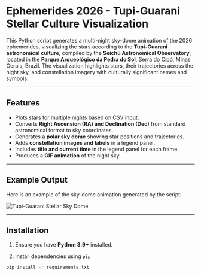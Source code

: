 # Ephemerides 2026 - Tupi-Guarani Stellar Culture Visualization

This Python script generates a multi-night sky-dome animation of the 2026 ephemerides, visualizing the stars according to the **Tupi-Guarani astronomical culture**, compiled by the **Seichú Astronomical Observatory**, located in the **Parque Arqueológico da Pedra do Sol**, Serra do Cipó, Minas Gerais, Brazil.
The visualization highlights stars, their trajectories across the night sky, and constellation imagery with culturally significant names and symbols.

---

## Features

- Plots stars for multiple nights based on CSV input.
- Converts **Right Ascension (RA) and Declination (Dec)** from standard astronomical format to sky coordinates.
- Generates a **polar sky dome** showing star positions and trajectories.
- Adds **constellation images and labels** in a legend panel.
- Includes **title and current time** in the legend panel for each frame.
- Produces a **GIF animation** of the night sky.

---

## Example Output

Here is an example of the sky-dome animation generated by the script:

![Tupi-Guarani Stellar Sky Dome](ephemerides_2026_tupi_guarani_stellar_culture.gif)

---

## Installation

1. Ensure you have **Python 3.9+** installed.

2. Install dependencies using `pip` 

```bash
pip install -r requirements.txt
